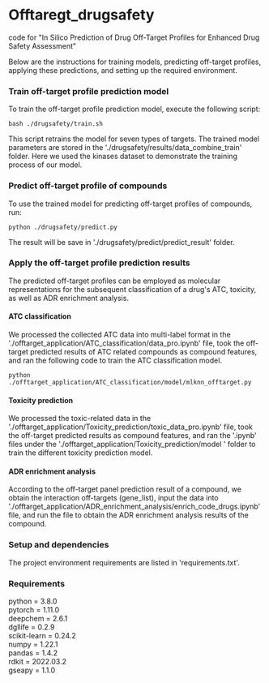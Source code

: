 # Offtaregt_drugsafety
code for "In Silico Prediction of Drug Off-Target Profiles for Enhanced Drug Safety Assessment"

Below are the instructions for training models, predicting off-target profiles, applying these predictions, and setting up the required environment.

### Train off-target profile prediction model

To train the off-target profile prediction model, execute the following script:
```
bash ./drugsafety/train.sh
```
This script retrains the model for seven types of targets. The trained model parameters are stored in the './drugsafety/results/data_combine_train' folder. Here we used the kinases dataset to demonstrate the training process of our model.

### Predict off-target profile of compounds

To use the trained model for predicting off-target profiles of compounds, run:
```
python ./drugsafety/predict.py
```
The result will be save in './drugsafety/predict/predict_result' folder.


### Apply the off-target profile prediction results
The predicted off-target profiles can be employed as molecular representations for the subsequent classification of a drug's ATC, toxicity, as well as ADR enrichment analysis.

#### ATC classification
We processed the collected ATC data into multi-label format in the './offtarget_application/ATC_classification/data_pro.ipynb' file, took the off-target predicted results of ATC related compounds as compound features, and ran the following code to train the ATC classification model.
```
python ./offtarget_application/ATC_classification/model/mlknn_offtarget.py
```

#### Toxicity prediction
We processed the toxic-related data in the './offtarget_application/Toxicity_prediction/toxic_data_pro.ipynb' file, took the off-target predicted results as compound features, and ran the '.ipynb' files under the  './offtarget_application/Toxicity_prediction/model ' folder  to train the different toxicity prediction model.

#### ADR enrichment analysis
According to the off-target panel prediction result of a compound, we obtain the interaction off-targets (gene_list), input the data into './offtarget_application/ADR_enrichment_analysis/enrich_code_drugs.ipynb' file, and run the file to obtain the ADR enrichment analysis results of the compound.

### Setup and dependencies
The project environment requirements are listed in 'requirements.txt'.

### Requirements
python = 3.8.0  
pytorch = 1.11.0  
deepchem = 2.6.1  
dgllife = 0.2.9  
scikit-learn = 0.24.2  
numpy = 1.22.1  
pandas = 1.4.2  
rdkit = 2022.03.2  
gseapy = 1.1.0  
